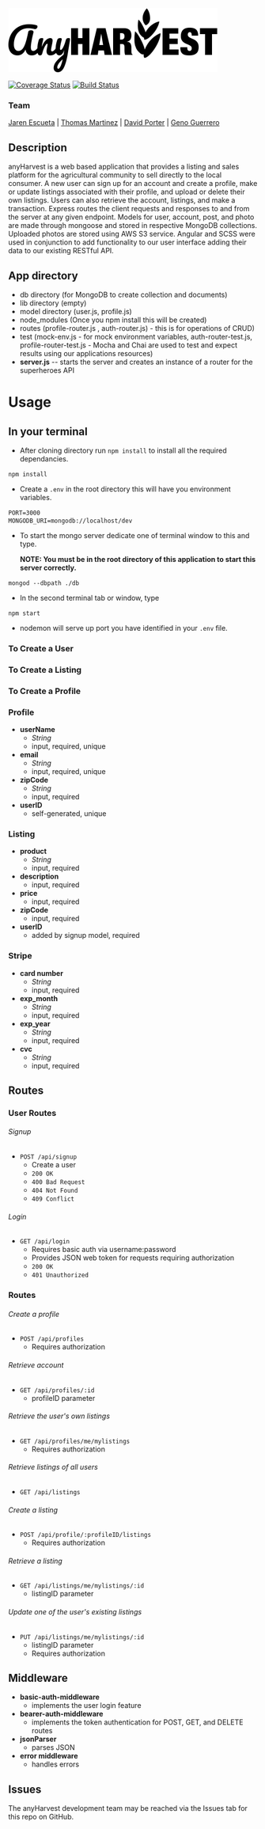 ![logo](https://raw.githubusercontent.com/jjron/anyharvest/9a2a2203dfb170c50d1410d066f95cafb7fa7369/assets/logo_assets/anyharvest.png)

[![Coverage Status](https://coveralls.io/repos/github/jjron/anyharvest/badge.svg?branch=master)](https://coveralls.io/github/jjron/anyharvest?branch=master) [![Build Status](https://travis-ci.org/jjron/anyharvest.svg?branch=master)](https://travis-ci.org/jjron/anyharvest)


### Team
[Jaren Escueta](https://github.com/jjron) |
[Thomas Martinez](https://github.com/thomasxmartinez) |
[David Porter](https://github.com/thegrimheep) |
[Geno Guerrero](https://github.com/gnoevil)

## Description
anyHarvest is a web based application that provides a listing and sales platform for the agricultural community to sell directly to the local consumer. A new user can sign up for an account and create a profile, make or update listings associated with their profile, and upload or delete their own listings. Users can also retrieve the account, listings, and make a transaction. Express routes the client requests and responses to and from the server at any given endpoint. Models for user, account, post, and photo are made through mongoose and stored in respective MongoDB collections. Uploaded photos are stored using AWS S3 service. Angular and SCSS were used in conjunction to add functionality to our user interface adding their data to our existing RESTful API.

## App directory
- db directory (for MongoDB to create collection and documents)
- lib directory (empty)
- model directory (user.js, profile.js)
- node_modules (Once you npm install this will be created)
- routes (profile-router.js , auth-router.js) - this is for operations of CRUD)
- test (mock-env.js - for mock environment variables, auth-router-test.js, profile-router-test.js - Mocha and Chai are used to test and expect results using our applications resources)
- **server.js** -- starts the server and creates an instance of a router for the superheroes API

# Usage
## In your terminal
- After cloning directory run `npm install` to install all the required dependancies.
```
npm install
```
- Create a `.env` in the root directory this will have you environment variables.
```
PORT=3000
MONGODB_URI=mongodb://localhost/dev
```
- To start the mongo server dedicate one of terminal window to this and type.

  **NOTE: You must be in the root directory of this application to start this server correctly.**
```
mongod --dbpath ./db
```
- In the second terminal tab or window, type
```
npm start
```
- nodemon will serve up port you have identified in your `.env` file.

### To Create a User

### To Create a Listing

### To Create a Profile

### Profile
- **userName**
  - *String*
  - input, required, unique
- **email**
  - *String*
  - input, required, unique
- **zipCode**
  - *String*
  - input, required
- **userID**
  - self-generated, unique

### Listing
- **product**
  - *String*
  - input, required
- **description**
  - input, required
- **price**
  - input, required
- **zipCode**
  - input, required
- **userID**
  - added by signup model, required

### Stripe
- **card number**
  - *String*
  - input, required
- **exp_month**
  - *String*
  - input, required
- **exp_year**
  - *String*
  - input, required
- **cvc**
  - *String*
  - input, required

## Routes
### User Routes
###### Signup
- `POST /api/signup`
  - Create a user
  - `200 OK`
  - `400 Bad Request`
  - `404 Not Found`
  - `409 Conflict`

###### Login
- `GET /api/login`
  - Requires basic auth via username:password
  - Provides JSON web token for requests requiring authorization
  - `200 OK`
  - `401 Unauthorized`

### Routes
###### Create a profile
- `POST /api/profiles`
  - Requires authorization

###### Retrieve account
- `GET /api/profiles/:id`
  - profileID parameter

###### Retrieve the user's own listings
- `GET /api/profiles/me/mylistings`
  - Requires authorization

###### Retrieve listings of all users
- `GET /api/listings`

###### Create a listing
- `POST /api/profile/:profileID/listings`
  - Requires authorization

###### Retrieve a listing
- `GET /api/listings/me/mylistings/:id`
  - listingID parameter

###### Update one of the user's existing listings
- `PUT /api/listings/me/mylistings/:id`
  - listingID parameter
  - Requires authorization

## Middleware
- **basic-auth-middleware**
  - implements the user login feature
- **bearer-auth-middleware**
  - implements the token authentication for POST, GET, and DELETE routes
- **jsonParser**
  - parses JSON
- **error middleware**
  - handles errors

## Issues
The anyHarvest development team may be reached via the Issues tab for this repo on GitHub.
